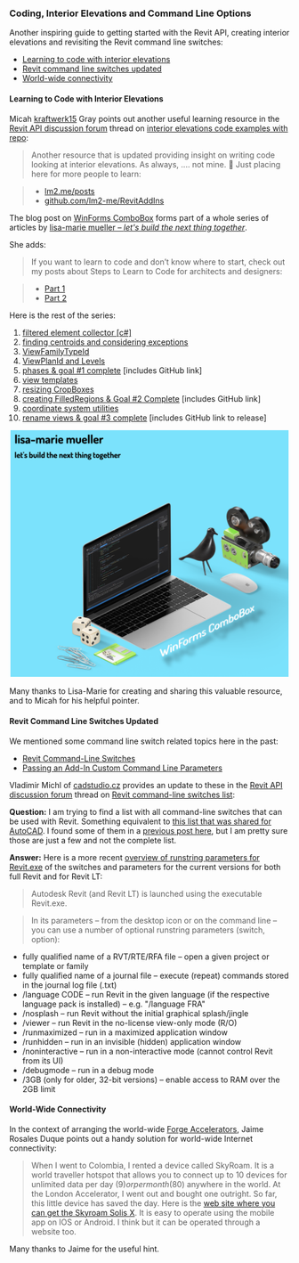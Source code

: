 <head>
<meta http-equiv="Content-Type" content="text/html; charset=utf-8">
<link rel="stylesheet" type="text/css" href="bc.css">
<script src="https://cdn.rawgit.com/google/code-prettify/master/loader/run_prettify.js" type="text/javascript"></script>
<script async src="https://platform.twitter.com/widgets.js" charset="utf-8"></script>
</head>

<!---

- https://forums.autodesk.com/t5/revit-api-forum/interior-elevations-code-examples-w-repo/m-p/9348862
  kraftwerk15 
  Micah Gray

- updated command line switches
  Vladimir Michl of [cadstudio.cz](https://www.cadstudio.cz) provided an update on the Revit command line switches in
  on [Revit command-line switches list](https://forums.autodesk.com/t5/revit-api-forum/revit-command-line-switches-list/m-p/9345809):

- need connectivity? Jaime Rosales D. https://www.skyroam.com

twitter:

 in the #RevitAPI #DynamoBim @AutodeskForge @AutodeskRevit #bim #ForgeDevCon 

Another inspiring guide to getting started with the Revit API, creating interior elevations and revisiting the Revit command line switches
&ndash; Learning to code with interior elevations
&ndash; Revit command line switches updated
&ndash; World-wide connectivity...

linkedin:

#bim #DynamoBim #ForgeDevCon #Revit #API #IFC #SDK #AI #VisualStudio #Autodesk #AEC #adsk

the [Revit API discussion forum](http://forums.autodesk.com/t5/revit-api-forum/bd-p/160) thread

<center>
<img src="img/" alt="" title="" width="100"/>
<p style="font-size: 80%; font-style:italic"></p>
</center>

-->

### Coding, Interior Elevations and Command Line Options

Another inspiring guide to getting started with the Revit API, creating interior elevations and revisiting the Revit command line switches:

- [Learning to code with interior elevations](#2)
- [Revit command line switches updated](#3)
- [World-wide connectivity](#4)

#### <a name="2"></a>Learning to Code with Interior Elevations

Micah [kraftwerk15](https://forums.autodesk.com/t5/user/viewprofilepage/user-id/4045014) Gray points out another useful learning resource in
the [Revit API discussion forum](http://forums.autodesk.com/t5/revit-api-forum/bd-p/160) thread
on [interior elevations code examples with repo](https://forums.autodesk.com/t5/revit-api-forum/interior-elevations-code-examples-w-repo/m-p/9348862):

> Another resource that is updated providing insight on writing code looking at interior elevations.
As always, .... not mine. 🙂 Just placing here for more people to learn:

>    - [lm2.me/posts](https://lm2.me/posts?dark=true)
>    - [github.com/lm2-me/RevitAddIns](https://github.com/lm2-me/RevitAddIns)

The blog post on [WinForms ComboBox](https://lm2.me/post/2020/02/07/winformscombobox) forms
part of a whole series of articles by [lisa-marie mueller &ndash; *let's build the next thing together*](https://lm2.me).

She adds:

> If you want to learn to code and don’t know where to start, check out my posts about
Steps to Learn to Code for architects and designers:

>    - [Part 1](https://lm2.me/post/2019/08/19/learntocode-1)
>    - [Part 2](https://lm2.me/post/2019/08/23/learntocode-2)

Here is the rest of the series:

1. <a href="https://lm2.me/post/2019/10/04/filteredelementcollector">filtered element collector [c#]</a>
2. <a href="https://lm2.me/post/2019/10/11/consideringexceptions">finding centroids and considering exceptions</a>
3. <a href="https://lm2.me/post/2019/10/18/viewfamilytypeid">ViewFamilyTypeId</a>
4. <a href="https://lm2.me/post/2019/10/25/viewplanidandlevels">ViewPlanId and Levels</a>
5. <a href="https://lm2.me/post/2019/11/01/phasesandgoal1">phases &amp; goal #1 complete</a>&nbsp;[includes GitHub link]
6. <a href="https://lm2.me/post/2019/11/08/viewtemplates">view templates</a>
7. <a href="https://lm2.me/post/2019/11/15/resizingcropboxes">resizing CropBoxes</a>
8. <a href="https://lm2.me/post/2019/11/22/creatingfilledregions">creating FilledRegions &amp; Goal #2 Complete</a>&nbsp;[includes GitHub link]
9. <a href="https://lm2.me/post/2019/12/06/coordinatesystemutilities">coordinate system utilities</a>
10. <a href="https://lm2.me/post/2019/12/13/renameviews">rename views &amp; goal #3 complete</a>&nbsp;[includes GitHub link to release]

<center>
<img src="img/lisa_marie_mueller.png" alt="lisa-marie mueller" title="lisa-marie mueller" width="500"/> <!-- 1504 -->
</center>

Many thanks to Lisa-Marie for creating and sharing this valuable resource, and to Micah for his helpful pointer.

#### <a name="3"></a> Revit Command Line Switches Updated

We mentioned some command line switch related topics here in the past:

- [Revit Command-Line Switches](https://thebuildingcoder.typepad.com/blog/2017/01/distances-switches-kiss-ing-and-a-dino.html#3)
- [Passing an Add-In Custom Command Line Parameters](https://thebuildingcoder.typepad.com/blog/2019/01/face-methods-and-custom-command-line-arguments.html#2)

Vladimir Michl of [cadstudio.cz](https://www.cadstudio.cz) provides an update to these in
the [Revit API discussion forum](http://forums.autodesk.com/t5/revit-api-forum/bd-p/160) thread
on [Revit command-line switches list](https://forums.autodesk.com/t5/revit-api-forum/revit-command-line-switches-list/m-p/9345809):

**Question:** I am trying to find a list with all command-line switches that can be used with Revit.
Something equivalent to [this list that was shared for AutoCAD]().
I found some of them in a [previous post here](), but I am pretty sure those are just a few and not the complete list.

**Answer:** Here is a more recent [overview of runstring parameters for Revit.exe](https://www.cadforum.cz/cadforum_en/overview-of-revit-runstring-parameters-for-revit-exe-tip12524) of
the switches and parameters for the current versions for both full Revit and for Revit LT:

> Autodesk Revit (and Revit LT) is launched using the executable Revit.exe.

> In its parameters &ndash; from the desktop icon or on the command line &ndash; you can use a number of optional runstring parameters (switch, option):

- fully qualified name of a RVT/RTE/RFA file &ndash; open a given project or template or family
- fully qualified name of a journal file &ndash; execute (repeat) commands stored in the journal log file (.txt)
- /language CODE &ndash; run Revit in the given language (if the respective language pack is installed) &ndash; e.g. "/language FRA"
- /nosplash &ndash; run Revit without the initial graphical splash/jingle
- /viewer &ndash; run Revit in the no-license view-only mode (R/O)
- /runmaximized &ndash; run in a maximized application window
- /runhidden &ndash; run in an invisible (hidden) application window
- /noninteractive &ndash; run in a non-interactive mode (cannot control Revit from its UI)
- /debugmode &ndash; run in a debug mode
- /3GB (only for older, 32-bit versions) &ndash; enable access to RAM over the 2GB limit

#### <a name="4"></a> World-Wide Connectivity

In the context of arranging the
world-wide [Forge Accelerators](http://autodeskcloudaccelerator.com/forge-accelerator),
Jaime Rosales Duque points out a handy solution for world-wide Internet connectivity:

> When I went to Colombia, I rented a device called SkyRoam.
It is a world traveller hotspot that allows you to connect up to 10 devices for unlimited data per day (9$) or per month ($80) anywhere in the world.
At the London Accelerator,  I went out and bought one outright.
So far, this little device has saved the day.
Here is the [web site where you can get the Skyroam Solis X](https://www.skyroam.com).
It is easy to operate using the mobile app on IOS or Android.
I think but it can be operated through a website too.

Many thanks to Jaime for the useful hint.
